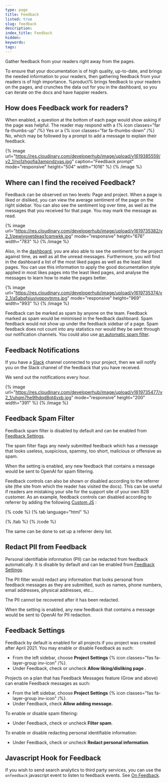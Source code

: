 ```yaml
---
type: page
title: Feedback
listed: true
slug: feedback
description: 
index_title: Feedback
hidden: 
keywords: 
tags: 
---
```


Gather feedback from your readers right away from the pages.

To ensure that your documentation is of high quality, up-to-date, and brings the needed information to your readers, then gathering feedback from your readers is of high importance. %product% brings feedback to your readers on the pages, and crunches the data out for you in the dashboard, so you can iterate on the docs and have happier readers.

## How does Feedback work for readers?

When enabled, a question at the bottom of each page would show asking if the page was helpful. The reader may respond with a {% icon classes="far fa-thumbs-up" /%} Yes or a {% icon classes="far fa-thumbs-down" /%} No, which may be followed by a prompt to add a message to explain their feedback.

{% image url="https://res.cloudinary.com/developerhub/image/upload/v1619385559/v2_1/no1zhgofia3ampndzvas.jpg" caption="Feedback prompt" mode="responsive" height="504" width="1016" %}
{% /image %}

## Where can I find the received Feedback?

Feedback can be observed on two levels: Page and project. When a page is liked or disliked, you can view the average sentiment of the page on the right sidebar. You can also see the sentiment log over time, as well as the messages that you received for that page. You may mark the message as read.

{% image url="https://res.cloudinary.com/developerhub/image/upload/v1619735382/v2_1/pewivgxetdeaq1cqmwkk.jpg" mode="responsive" height="676" width="783" %}
{% /image %}

Also, in the [dashboard](/support-center/dashboard), you are also able to see the sentiment for the project against time, as well as all the unread messages. Furthermore, you will find in the dashboard a list of the most liked pages as well as the least liked pages. You can use this information to apply the good documentation style applied in most likes pages into the least liked pages, and analyse the messages to learn how to make the pages better.

{% image url="https://res.cloudinary.com/developerhub/image/upload/v1619735374/v2_1/a5abqfsjuvjvqpoytnms.jpg" mode="responsive" height="969" width="993" %}
{% /image %}

Feedback can be marked as spam by anyone on the team. Feedback marked as spam would be minimised in the feedback dashboard. Spam feedback would not show up under the feedback sidebar of a page. Spam feedback does not count into any statistics nor would they be sent through our notification channels. You could also use [an automatic spam filter](/support-center/feedback#feedback-spam-filter).

## Feedback Notifications

If you have a [Slack](/support-center/slack) channel connected to your project, then we will notify you on the Slack channel of the feedback that you have received.

We send out the notifications every hour.

{% image url="https://res.cloudinary.com/developerhub/image/upload/v1619735477/v2_1/uhqm7he9lhdqd8qt4vxb.jpg" mode="responsive" height="200" width="391" %}
{% /image %}

## Feedback Spam Filter

Feedback spam filter is disabled by default and can be enabled from [Feedback Settings](/support-center/feedback#feedback-settings).

The spam filter flags any newly submitted feedback which has a message that looks useless, suspicious, spammy, too short, malicious or offensive as spam.

When the setting is enabled, any new feedback that contains a message would be sent to OpenAI for spam filtering.

Feedback controls can also be shown or disabled according to the referrer site (the site from which the reader has visited the docs). This can be useful if readers are mistaking your site for the support site of your own B2B customer. As an example, feedback controls can disabled according to referrer by adding the following [Custom JS](/support-center/custom-javascript) :

{% code %}
{% tab language="html" %}
<script>
  var referrer = document.referrer;
  if (!referrer) {
    return;
  }
	var allowedReferrerSites = [
	  window.location.host, // Docs site
	  'example.com'
	];
	var disableFeedback = !allowedReferrerSites.reduce((acc, site) => acc || referrer.includes(site), false);
  
  window.settings.apply({
    feedback: {
      disable: disableFeedback
    }
  });
</script>
{% /tab %}
{% /code %}

The same can be done to set up a referrer deny list.

## Redact PII from Feedback

Personal identifiable information (PII) can be redacted from feedback automatically. It is disable by default and can be enabled from [Feedback Settings](/support-center/feedback#feedback-settings).

The PII filter would redact any information that looks personal from feedback messages as they are submitted, such as names, phone numbers, email addresses, physical addresses, etc...

The PII cannot be recovered after it has been redacted.

When the setting is enabled, any new feedback that contains a message would be sent to OpenAI for PII redaction.

## Feedback Settings

Feedback by default is enabled for all projects if you project was created after April 2021. You may enable or disable Feedback as such:

- From the left sidebar, choose **Project Settings** {% icon classes="fas fa-layer-group inv-icon" /%}.
- Under Feedback, check or uncheck **Allow liking/disliking page .**

Projects on a plan that has Feedback Messages feature (Grow and above) can enable Feedback messages as such:

- From the left sidebar, choose **Project Settings** {% icon classes="fas fa-layer-group inv-icon" /%}.
- Under Feedback, check **Allow adding message.**

To enable or disable spam filtering:

- Under Feedback, check or uncheck **Filter spam**.

To enable or disable redacting personal identifiable information:

- Under Feedback, check or uncheck **Redact personal information**.

## Javascript Hook for Feedback

If you wish to send search analytics to third party services, you can use the `onfeedback` javascript event to listen to feedback events. See [On Feedback](/support-center/developer-tools#on-feedback).